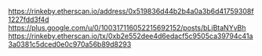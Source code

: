 https://rinkeby.etherscan.io/address/0x519836d44b2b4a0a3b6d41759308f1227fdd3f4d
https://plus.google.com/u/0/100317116052215692152/posts/bLjBtaNYvBh
https://rinkeby.etherscan.io/tx/0xb2e552dee4d6edacf5c9505ca39794c41a3a0381c5dced0e0c970a56b89d8293